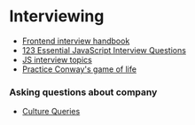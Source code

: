 Interviewing
=====================
- [Frontend interview handbook](https://github.com/yangshun/front-end-interview-handbook/blob/master/questions/javascript-questions.md)
- [123 Essential JavaScript Interview Questions](https://github.com/ganqqwerty/123-Essential-JavaScript-Interview-Questions)
- [JS interview topics](https://github.com/topics/javascript-interview-questions)
- [Practice Conway's game of life][1]

### Asking questions about company
- [Culture Queries][2]

[1]: https://en.wikipedia.org/wiki/Conway's_Game_of_Life
[2]: https://www.keyvalues.com/culture-queries
